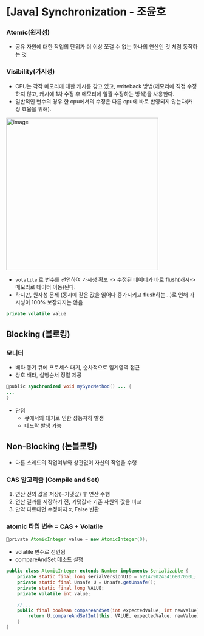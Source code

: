 # [Java] Synchronization - 조윤호

### Atomic(원자성)
- 공유 자원에 대한 작업의 단위가 더 이상 쪼갤 수 없는 하나의 연산인 것 처럼 동작하는 것

### Visibility(가시성)
- CPU는 각각 메모리에 대한 캐시를 갖고 있고, writeback 방법(메모리에 직접 수정하지 않고, 캐시에 1차 수정 후 메모리에 일괄 수정하는 방식)을 사용한다.
- 일반적인 변수의 경우 한 cpu에서의 수정은 다른 cpu에 바로 반영되지 않는다(캐싱 효율을 위해).
<img width="400" alt="image" src="https://github.com/SoftwareMaestro-Backend-Study/cs-study/assets/61899645/d1bf8b92-5685-450a-b560-f2ba32b9f938">

- `volatile` 로 변수를 선언하여 가시성 확보 -> 수정된 데이터가 바로 flush(캐시->메모리로 데이터 이동)된다.
- 하지만, 원자성 문제 (동시에 같은 값을 읽어다 증가시키고 flush하는...)로 인해 가시성이 100% 보장되지는 않음
```java 
private volatile value
```

## Blocking (블로킹)
### 모니터
- 배타 동기 큐에 프로세스 대기, 순차적으로 임계영역 접근
- 상호 배타, 실행순서 정렬 제공

```java 
public synchronized void mySyncMethod() ... {
...
}
```

- 단점
  - 큐에서의 대기로 인한 성능저하 발생
  - 데드락 발생 가능

## Non-Blocking (논블로킹)
- 다른 스레드의 작업여부와 상관없이 자신의 작업을 수행
### CAS 알고리즘 (Compile and Set)
1. 연산 전의 값을 저장(=기댓값) 후 연산 수행
2. 연산 결과를 저장하기 전, 기댓값과 기존 자원의 값을 비교
3. 만약 다르다면 수정하지 x, False 반환

### atomic 타입 변수 = CAS + Volatile
```java 
private AtomicInteger value = new AtomicInteger(0);
```

- volatile 변수로 선언됨
- compareAndSet 메소드 실행
```java 
public class AtomicInteger extends Number implements Serializable {
    private static final long serialVersionUID = 6214790243416807050L;
    private static final Unsafe U = Unsafe.getUnsafe();
    private static final long VALUE;
    private volatile int value;

    //...
    public final boolean compareAndSet(int expectedValue, int newValue) {
        return U.compareAndSetInt(this, VALUE, expectedValue, newValue);
    }
}
```
